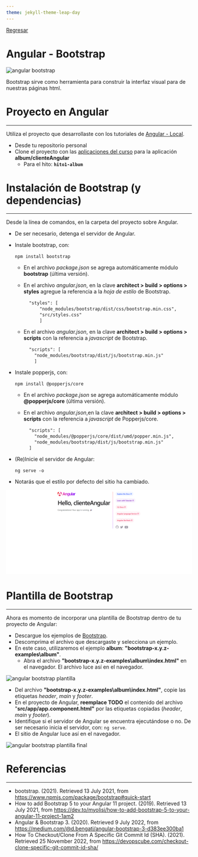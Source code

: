 ```yaml
---
theme: jekyll-theme-leap-day
---
```


[Regresar](/DAWM/)

Angular - Bootstrap
===================

![angular bootstrap](https://miro.medium.com/max/1838/1*L88Qxx696onBfTS-FXNM5w.png)

Bootstrap sirve como herramienta para construir la interfaz visual para de nuestras páginas html.

Proyecto en Angular
===================

* * *

Utiliza el proyecto que desarrollaste con los tutoriales de [Angular - Local](https://dawfiec.github.io/DAWM/tutoriales/angular_local.html).

* Desde tu repositorio personal
* Clone el proyecto con las [aplicaciones del curso](https://github.com/DAWFIEC/DAWM-apps) para la aplicación **album/clienteAngular**
    - Para el hito: **`hito1-album`**


Instalación de Bootstrap (y dependencias)
=========================================

* * *

Desde la línea de comandos, en la carpeta del proyecto sobre Angular.

* De ser necesario, detenga el servidor de Angular.
* Instale bootstrap, con: 
  ```
  npm install bootstrap
  ```

    + En el archivo _package.json_ se agrega automáticamente módulo **bootstrap** (última versión).
    + En el archivo _angular.json_, en la clave **architect > build > options > styles** agregue la referencia a la _hoja de estilo_ de Bootstrap.

      ```
        "styles": [  
            "node_modules/bootstrap/dist/css/bootstrap.min.css", 
            "src/styles.css" 
            ]
      ```

    + En el archivo _angular.json_, en la clave **architect > build > options > scripts** con la referencia a _javascript_ de Bootstrap.

      ```
        "scripts": [
          "node_modules/bootstrap/dist/js/bootstrap.min.js"
          ]
      ```

* Instale popperjs, con: 
  ```
  npm install @popperjs/core
  ```

    + En el archivo _package.json_ se agrega automáticamente módulo **@popperjs/core** (última versión).
    + En el archivo _angular.json_,en la clave **architect > build > options > scripts** con la referencia a _javascript_ de Popperjs/core.

      ```
        "scripts": [
          "node_modules/@popperjs/core/dist/umd/popper.min.js",
          "node_modules/bootstrap/dist/js/bootstrap.min.js"
        ]
      ```

*   (Re)Inicie el servidor de Angular: 
    ```
    ng serve -o
    ```
    
*   Notarás que el estilo por defecto del sitio ha cambiado.



![angular bootstrap](imagenes/angular_bootstrap.png)

Plantilla de Bootstrap
======================

* * *

Ahora es momento de incorporar una plantilla de Bootstrap dentro de tu proyecto de Angular:

* Descargue los ejemplos de [Bootstrap](https://getbootstrap.com/docs/5.2/examples/).
* Descomprima el archivo que descargaste y selecciona un ejemplo.
* En este caso, utilizaremos el ejemplo **album**: **"bootstrap-x.y.z-examples\\album"**.
    + Abra el archivo **"bootstrap-x.y.z-examples\\album\\index.html"** en el navegador. El archivo luce así en el navegador.

![angular bootstrap plantilla](imagenes/angular_bootstrap_plantilla.png)

* Del archivo **"bootstrap-x.y.z-examples\\album\\index.html"**, copie las etiquetas _header_, _main_ y _footer_.
* En el proyecto de Angular, **reemplace TODO** el contenido del archivo "**src/app/app.component.html"** por las etiquetas copiadas (_header_, _main_ y _footer_).
* Identifique si el servidor de Angular se encuentra ejecutándose o no. De ser necesario inicia el servidor, con: `ng serve`.
* El sitio de Angular luce así en el navegador.

![angular bootstrap plantilla final](imagenes/angular_bootstrap_final.png)


Referencias
=======

* * *

* bootstrap. (2021). Retrieved 13 July 2021, from https://www.npmjs.com/package/bootstrap#quick-start
* How to add Bootstrap 5 to your Angular 11 project. (2019). Retrieved 13 July 2021, from https://dev.to/myolisi/how-to-add-bootstrap-5-to-your-angular-11-project-1am2
* Angular & Bootstrap 3. (2020). Retrieved 9 July 2022, from https://medium.com/@d.bengati/angular-bootstrap-3-d383ee300ba1
* How To Checkout/Clone From A Specific Git Commit Id (SHA). (2021). Retrieved 25 November 2022, from https://devopscube.com/checkout-clone-specific-git-commit-id-sha/